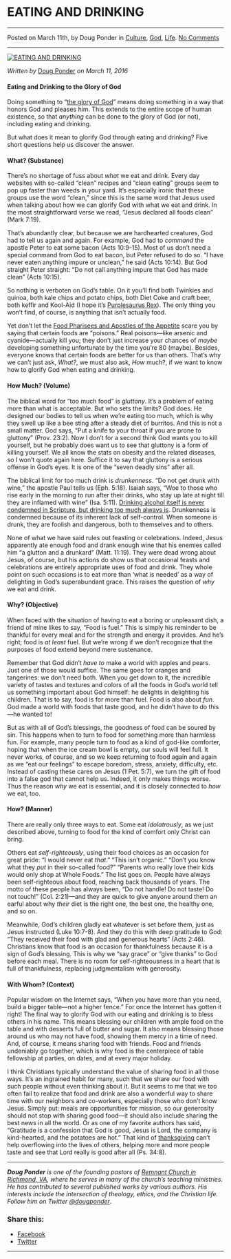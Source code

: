 EATING AND DRINKING
===================

* * *

Posted on March 11th, by Doug Ponder in [Culture](http://www.remnantresource.org/category/culture/), [God](http://www.remnantresource.org/category/god/), [Life](http://www.remnantresource.org/category/life/). [No Comments](http://www.remnantresource.org/eating-and-drinking/#respond)

* * *

[![EATING AND DRINKING](http://www.remnantresource.org/wp-content/uploads/2016/03/Eat_drink_gog.jpg)](http://www.remnantresource.org/wp-content/uploads/2016/03/Eat_drink_gog.jpg)  

_Written by_ [Doug Ponder](http://www.remnantresource.org/author/doug-ponder/ "Posts by Doug Ponder") _on March 11, 2016_

#### **Eating and Drinking to the Glory of God**

Doing something to “[the glory of God](http://www.remnantresource.org/tag/glory-of-god/)” means doing something in a way that honors God and pleases him. This extends to the entire scope of human existence, so that _anything_ can be done to the glory of God (or not), including eating and drinking.

But what does it mean to glorify God through eating and drinking? Five short questions help us discover the answer.

#### **What? (Substance)**

There’s no shortage of fuss about _what_ we eat and drink. Every day websites with so-called “clean” recipes and “clean eating” groups seem to pop up faster than weeds in your yard. It’s especially ironic that these groups use the word “clean,” since this is the same word that Jesus used when talking about how we can glorify God with what we eat and drink. In the most straightforward verse we read, “Jesus declared all foods clean” (Mark 7:19).

That’s abundantly clear, but because we are hardhearted creatures, God had to tell us again and again. For example, God had to _command_ the apostle Peter to eat some bacon (Acts 10:9-15). Most of us don’t need a special command from God to eat bacon, but Peter refused to do so. “I have never eaten anything impure or unclean,” he said (Acts 10:14). But God straight Peter straight: “Do not call anything impure that God has made clean” (Acts 10:15).

So nothing is verboten on God’s table. On it you’ll find both Twinkies and quinoa, both kale chips and potato chips, both Diet Coke and craft beer, both keffir and Kool-Aid (I hope it’s [Purplesaurus Rex](http://41.media.tumblr.com/bce67e732db1ef1042f2d3a730839206/tumblr_mrujbhDmmU1s6efcxo1_500.jpg)). The only thing you won’t find, of course, is anything that isn’t actually food.

Yet don’t let the [Food Pharisees and Apostles of the Appetite](http://www.remnantresource.org/god-bless-corn-dogs/) scare you by saying that certain foods are “poisons.” Real poisons—like arsenic and cyanide—actually kill you; they don’t just increase your chances of _maybe_ developing something unfortunate by the time you’re 80 (maybe). Besides, everyone knows that certain foods are better for us than others. That’s why we can’t just ask, _What?_, we must also ask, _How_ much?, if we want to know how to glorify God when eating and drinking.

#### **How Much? (Volume)**

The biblical word for “too much food” is _gluttony_. It’s a problem of eating more than what is acceptable. But who sets the limits? God does. He designed our bodies to tell us when we’re eating too much, which is why they swell up like a bee sting after a steady diet of burritos. And this is not a small matter. God says, “Put a knife to your throat if you are prone to gluttony” (Prov. 23:2). Now I don’t for a second think God wants you to kill yourself, but he probably does want us to see that gluttony is a form of killing yourself. We all know the stats on obesity and the related diseases, so I won’t quote again here. Suffice it to say that gluttony is a serious offense in God’s eyes. It is one of the “seven deadly sins” after all.

The biblical limit for too much drink is _drunkenness_. “Do not get drunk with wine,” the apostle Paul tells us (Eph. 5:18). Isaiah says, “Woe to those who rise early in the morning to run after their drinks, who stay up late at night till they are inflamed with wine” (Isa. 5:11). [Drinking alcohol itself is never condemned in Scripture, but drinking too much always is](http://www.remnantresource.org/wine-with-jesus/). Drunkenness is condemned because of its inherent lack of self-control. When someone is drunk, they are foolish and dangerous, both to themselves and to others.

None of what we have said rules out feasting or celebrations. Indeed, Jesus apparently ate enough food and drank enough wine that his enemies called him “a glutton and a drunkard” (Matt. 11:19). They were dead wrong about Jesus, of course, but his actions do show us that occasional feasts and celebrations are entirely appropriate uses of food and drink. They whole point on such occasions is to eat more than ‘what is needed’ as a way of delighting in God’s superabundant grace. This raises the question of _why_ we eat and drink.

#### **Why? (Objective)**

When faced with the situation of having to eat a boring or unpleasant dish, a friend of mine likes to say, “Food is fuel.” This is simply his reminder to be thankful for every meal and for the strength and energy it provides. And he’s right; food is _at least_ fuel. But we’re wrong if we don’t recognize that the purposes of food extend beyond mere sustenance.

Remember that God didn’t _have to_ make a world with apples and pears. Just one of those would suffice. The same goes for oranges and tangerines: we don’t need both. When you get down to it, the incredible variety of tastes and textures and colors of all the foods in God’s world tell us something important about God himself: he delights in delighting his children. That is to say, food is for more than fuel. Food is also about _fun_. God made a world with foods that taste good, and he didn’t have to do this—he wanted to!

But as with all of God’s blessings, the goodness of food can be soured by sin. This happens when to turn to food for something more than harmless fun. For example, many people turn to food as a kind of god-like comforter, hoping that when the ice cream bowl is empty, our souls will feel full. It never works, of course, and so we keep returning to food again and again as we “eat our feelings” to escape boredom, stress, anxiety, difficulty, etc. Instead of casting these cares on Jesus (1 Pet. 5:7), we turn the gift of food into a false god that cannot help us. Indeed, it only makes things worse. Thus the reason _why_ we eat is essential, and it is closely connected to _how_ we eat, too.

#### **How? (Manner)**

There are really only three ways to eat. Some eat _idolatrously_, as we just described above, turning to food for the kind of comfort only Christ can bring.

Others eat _self-righteously_, using their food choices as an occasion for great pride: “I would never eat _that_.” “This isn’t organic.” “Don’t you know what they _put_ in their so-called food?” “Parents who really love their kids would only shop at Whole Foods.” The list goes on. People have always been self-righteous about food, reaching back thousands of years. The motto of these people has always been, “Do not handle! Do not taste! Do not touch!” (Col. 2:21)—and they are quick to give anyone around them an earful about why _their_ diet is the right one, the best one, the healthy one, and so on.

Meanwhile, God’s children gladly eat whatever is set before them, just as Jesus instructed (Luke 10:7-8). And they do this with deep gratitude to God: “They received their food with glad and generous hearts” (Acts 2:46). Christians know that food is an occasion for thankfulness because it is a sign of God’s blessing. This is why we “say grace” or “give thanks” to God before each meal. There is no room for self-righteousness in a heart that is full of thankfulness, replacing judgmentalism with generosity.

#### **With Whom? (Context)**

Popular wisdom on the Internet says, “When you have more than you need, build a bigger table—not a higher fence.” For once the Internet has gotten it right! The final way to glorify God with our eating and drinking is to bless others in his name. This means blessing our children with ample food on the table and with desserts full of butter and sugar. It also means blessing those around us who may not have food, showing them mercy in a time of need. And, of course, it means sharing food with friends. Food and friends undeniably go together, which is why food is the centerpiece of table fellowship at parties, on dates, and at every major holiday.

I think Christians typically understand the value of sharing food in all those ways. It’s an ingrained habit for many, such that we share our food with such people without even thinking about it. But it seems to me that we too often fail to realize that food and drink are also a wonderful way to share time with our neighbors and co-workers, especially those who don’t know Jesus. Simply put: meals are opportunities for mission, so our generosity should not stop with sharing good food—it should also include sharing the best news in all the world. Or as one of my favorite authors has said, “Gratitude is a confession that God is good, Jesus is Lord, the company is kind-hearted, and the potatoes are hot.” That kind of [thanksgiving](http://www.remnantresource.org/thanksgiving-the-holiday-for-every-day/) can’t help overflowing into the lives of others, helping more and more people taste and see that Lord really is good after all (Ps. 34:8).

* * *

_**Doug Ponder** is one of the founding pastors of [Remnant Church in Richmond, VA](http://www.remnantrichmond.org/), where he serves in many of the church’s teaching ministries. He has contributed to several published works by various authors. His interests include the intersection of theology, ethics, and the Christian life. Follow him on Twitter [@dougponder](https://twitter.com/dougponder)_.

### Share this:

*   [Facebook](http://www.remnantresource.org/eating-and-drinking/?share=facebook "Click to share on Facebook")
*   [Twitter](http://www.remnantresource.org/eating-and-drinking/?share=twitter "Click to share on Twitter")

  

* * *

